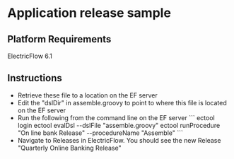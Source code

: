 <H1>Application release sample</H1>

<H2>Platform Requirements</H2>
<p>ElectricFlow 6.1

<H2>Instructions</H2>
<ul>
<li>Retrieve these file to a location on the EF server
<li>Edit the "dslDir" in assemble.groovy to point to where this file is located on the EF server
<li>Run the following from the command line on the EF server
```
ectool login <user> <password>
ectool evalDsl --dslFile "assemble.groovy"
ectool runProcedure "On line bank Release" --procedureName "Assemble"
```

<li>Navigate to Releases in ElectricFlow.  You should see the new Release "Quarterly Online Banking Release"
<ul>
